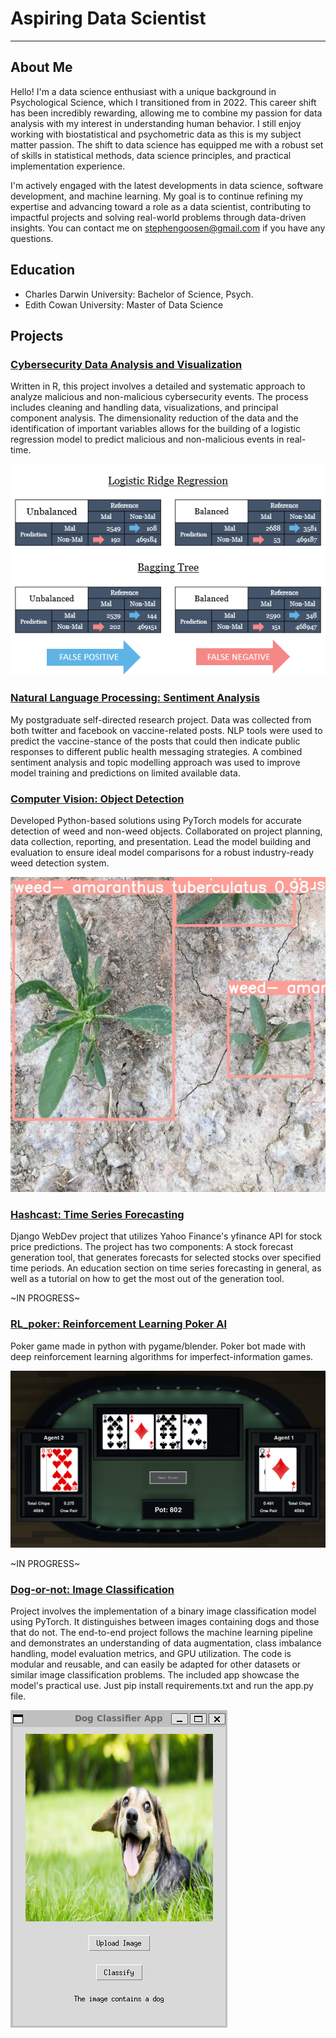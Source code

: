 # Aspiring Data Scientist
---
## About Me
Hello! I'm a data science enthusiast with a unique background in Psychological Science, which I transitioned from in 2022. This career shift has been incredibly rewarding, allowing me to combine my passion for data analysis with my interest in understanding human behavior. I still enjoy working with biostatistical and psychometric data as this is my subject matter passion. The shift to data science has equipped me with a robust set of skills in statistical methods, data science principles, and practical implementation experience.

I'm actively engaged with the latest developments in data science, software development, and machine learning. My goal is to continue refining my expertise and advancing toward a role as a data scientist, contributing to impactful projects and solving real-world problems through data-driven insights. You can contact me on stephengoosen@gmail.com if you have any questions.

## Education
- Charles Darwin University: Bachelor of Science, Psych.
- Edith Cowan University: Master of Data Science

## Projects

### [Cybersecurity Data Analysis and Visualization](cybersecurity.html)
Written in R, this project involves a detailed and systematic approach to analyze malicious and non-malicious cybersecurity events. The process includes cleaning and handling data, visualizations, and principal component analysis. The dimensionality reduction of the data and the identification of important variables allows for the building of a logistic regression model to predict malicious and non-malicious events in real-time. 

![Confusion_Matrix](/assets/img/confusion_matrices.png)

### [Natural Language Processing: Sentiment Analysis](/assets/files/twitter.pdf)
My postgraduate self-directed research project. Data was collected from both twitter and facebook on vaccine-related posts. NLP tools were used to predict the vaccine-stance of the posts that could then indicate public responses to different public health messaging strategies. A combined sentiment analysis and topic modelling approach was used to improve model training and predictions on limited available data.

### [Computer Vision: Object Detection](/assets/files/computer_vision.pdf)
Developed Python-based solutions using PyTorch models for accurate detection of weed and non-weed objects. Collaborated on project planning, data collection, reporting, and presentation. Lead the model building and evaluation to ensure ideal model comparisons for a robust industry-ready weed detection system.

![Object Detection](/assets/img/computer_vision.jpg)

### [Hashcast: Time Series Forecasting](https://github.com/StephenGoosen/Stonks)
Django WebDev project that utilizes Yahoo Finance's yfinance API for stock price predictions. The project has two components: A stock forecast generation tool, that generates forecasts for selected stocks over specified time periods. An education section on time series forecasting in general, as well as a tutorial on how to get the most out of the generation tool.

~IN PROGRESS~

### [RL_poker: Reinforcement Learning Poker AI](https://github.com/StephenGoosen/RL_poker)
Poker game made in python with pygame/blender. Poker bot made with deep reinforcement learning algorithms for imperfect-information games. 

![Example](/assets/img/poker.png)

~IN PROGRESS~

### [Dog-or-not: Image Classification](https://github.com/StephenGoosen/dog-or-not)
Project involves the implementation of a binary image classification model using PyTorch. It distinguishes between images containing dogs and those that do not. The end-to-end project follows the machine learning pipeline and demonstrates an understanding of data augmentation, class imbalance handling, model evaluation metrics, and GPU utilization. The code is modular and reusable, and can easily be adapted for other datasets or similar image classification problems. The included app showcase the model's practical use. Just pip install requirements.txt and run the app.py file.

![Example](/assets/img/Example.png)



